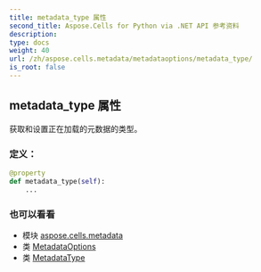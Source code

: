 ```yaml
---
title: metadata_type 属性
second_title: Aspose.Cells for Python via .NET API 参考资料
description:
type: docs
weight: 40
url: /zh/aspose.cells.metadata/metadataoptions/metadata_type/
is_root: false
---
```

## metadata_type 属性

获取和设置正在加载的元数据的类型。
### 定义：
```python
@property
def metadata_type(self):
    ...
```

### 也可以看看
* 模块 [aspose.cells.metadata](../../)
* 类 [MetadataOptions](/cells/python-net/zh/aspose.cells.metadata/metadataoptions)
* 类 [MetadataType](/cells/python-net/zh/aspose.cells.metadata/metadatatype)
